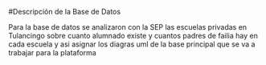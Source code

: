 #Descripción de la Base de Datos


Para la base de datos se analizaron con la SEP las escuelas privadas en Tulancingo sobre cuanto alumnado existe y cuantos padres de failia hay en cada escuela y asi asignar los diagras uml de la base principal que se va a trabajar para la plataforma
